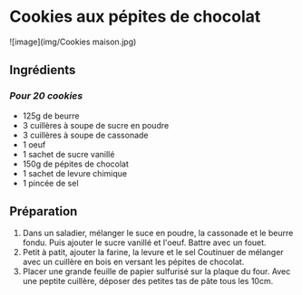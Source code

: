 # Cookies aux pépites de chocolat
![image](img/Cookies maison.jpg)

## Ingrédients 
### *Pour 20 cookies* 
* 125g de beurre 
* 3 cuillères à soupe de sucre en poudre 
* 3 cuillères à soupe de cassonade 
* 1 oeuf
* 1 sachet de sucre vanillé 
* 150g de pépites de chocolat 
* 1 sachet de levure chimique 
* 1 pincée de sel

## Préparation 
1. Dans un saladier, mélanger le suce en poudre, la cassonade et le beurre fondu. Puis ajouter le sucre vanillé et l'oeuf. Battre avec un fouet. 
1. Petit à patit, ajouter la farine, la levure et le sel  Coutinuer de mélanger avec un cuillère en bois en versant les pépites de chocolat. 
1. Placer une grande feuille de papier sulfurisé sur la plaque du four. Avec une peptite cuillère, déposer des petites tas de pâte tous les 10cm. 
